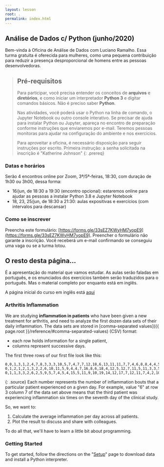 ```yaml
---
layout: lesson
root: .
permalink: index.html
---
```


## Análise de Dados c/ Python (junho/2020)

Bem-vinda à Oficina de Análise de Dados com Luciano Ramalho.
Essa turma gratuita é oferecida para mulheres, como uma pequena contribuição para reduzir a presença desproporcional de homens entre as pessoas desenvolvedoras.

> ## Pré-requisitos
>
> Para participar, você precisa entender os conceitos de **arquivos** e **diretórios**, e como
> iniciar um interpretador **Python 3** e digitar comandos básicos. Não é preciso saber **Python**.
>
> Nas atividades, você poderá usar o Python na linha de comando, o Jupyter Notebook ou outro console interativo.
> Se precisar de ajuda para instalar Python ou Jupyter,
> apareça no encontro de preparação conforme instruções que enviaremos por e-mail.
> Teremos pessoas monitoras para ajudar na configuração do ambiente e nos exercícios.
>
> Para aproveitar a oficina, é necessário disposição para seguir instruções por escrito.
> Primeira instrução: a senha solicitada na inscrição é "Katherine Johnson"
{: .prereq}

### Datas e horários

Serão 4 encontros online por Zoom, 3ª/5ª-feiras, 18:30, com duração de 1h30 ou 3h00, dessa forma:

* 16/jun, de 18:30 a 19:30 (encontro opcional): estaremos online para ajudar as pessoas a instalar Python 3.8 e Jupyter Notebook
* 18, 23, 25/jun, de 18:30 a 21:30: aulas expositivas e exercícios (com intervalos para descansar) 

### Como se inscrever

Preencha este formulário: [https://forms.gle/33sEZ7KWyHM7yopE9](https://forms.gle/33sEZ7KWyHM7yopE9).
Preencher o formulário não garante a inscrição. Você receberá um e-mail confirmando se conseguiu uma vaga ou se a turma lotou.

## O resto desta página...

É a apresentação do material que vamos estudar.
As aulas serão faladas em português, e os enunciados dos exercícios também serão traduzidos para o português.
Mas o material completo por enquanto está em inglês.

A página inicial do curso em inglês está [aqui](index-en.md)

### Arthritis Inflammation
We are studying **inflammation in patients** who have been given a new treatment for arthritis, and
need to analyze the first dozen data sets of their daily inflammation. The data sets are stored in
[comma-separated values]({{ page.root }}/reference/#comma-separated-values) (CSV) format:

- each row holds information for a single patient,
- columns represent successive days.

The first three rows of our first file look like this:
~~~
0,0,1,3,1,2,4,7,8,3,3,3,10,5,7,4,7,7,12,18,6,13,11,11,7,7,4,6,8,8,4,4,5,7,3,4,2,3,0,0
0,1,2,1,2,1,3,2,2,6,10,11,5,9,4,4,7,16,8,6,18,4,12,5,12,7,11,5,11,3,3,5,4,4,5,5,1,1,0,1
0,1,1,3,3,2,6,2,5,9,5,7,4,5,4,15,5,11,9,10,19,14,12,17,7,12,11,7,4,2,10,5,4,2,2,3,2,2,1,1
~~~
{: .source}
Each number represents the number of inflammation bouts that a particular patient experienced on a
given day. For example, value "6" at row 3 column 7 of the data set above means that the third
patient was experiencing inflammation six times on the seventh day of the clinical study.

So, we want to:

1. Calculate the average inflammation per day across all patients.
2. Plot the result to discuss and share with colleagues.

To do all that, we'll have to learn a little bit about programming.


### Getting Started
To get started, follow the directions on the "[Setup](setup/)" page to download data
and install a Python interpreter.
